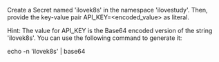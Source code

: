 Create a Secret named 'ilovek8s' in the namespace 'ilovestudy'. Then, provide the key-value pair API_KEY=<encoded_value> as literal.

Hint: The value for API_KEY is the Base64 encoded version of the string 'ilovek8s'. You can use the following command to generate it:


echo -n 'ilovek8s' | base64
